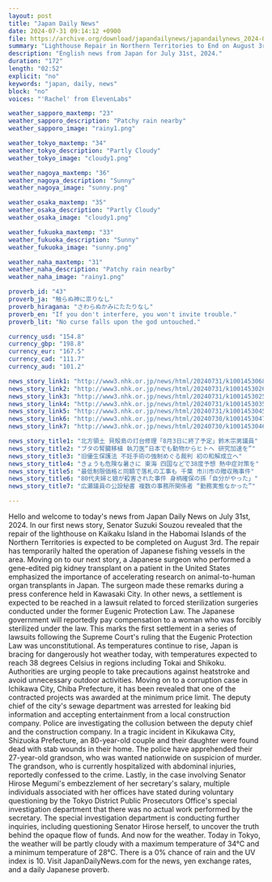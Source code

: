 ```yaml
---
layout: post
title: "Japan Daily News"
date: 2024-07-31 09:14:12 +0900
file: https://archive.org/download/japandailynews/japandailynews_2024-07-31.mp3
summary: "Lighthouse Repair in Northern Territories to End on August 3rd, Surgeon Calls for Accelerated Animal-to-Human Organ Transplants, & more…"
description: "English news from Japan for July 31st, 2024."
duration: "172"
length: "02:52"
explicit: "no"
keywords: "japan, daily, news"
block: "no"
voices: "'Rachel' from ElevenLabs"

weather_sapporo_maxtemp: "23"
weather_sapporo_description: "Patchy rain nearby"
weather_sapporo_image: "rainy1.png"

weather_tokyo_maxtemp: "34"
weather_tokyo_description: "Partly Cloudy"
weather_tokyo_image: "cloudy1.png"

weather_nagoya_maxtemp: "36"
weather_nagoya_description: "Sunny"
weather_nagoya_image: "sunny.png"

weather_osaka_maxtemp: "35"
weather_osaka_description: "Partly Cloudy"
weather_osaka_image: "cloudy1.png"

weather_fukuoka_maxtemp: "33"
weather_fukuoka_description: "Sunny"
weather_fukuoka_image: "sunny.png"

weather_naha_maxtemp: "31"
weather_naha_description: "Patchy rain nearby"
weather_naha_image: "rainy1.png"

proverb_id: "43"
proverb_ja: "触らぬ神に祟りなし"
proverb_hiragana: "さわらぬかみにたたりなし"
proverb_en: "If you don't interfere, you won't invite trouble."
proverb_lit: "No curse falls upon the god untouched."

currency_usd: "154.8"
currency_gbp: "198.8"
currency_eur: "167.5"
currency_cad: "111.7"
currency_aud: "101.2"

news_story_link1: "http://www3.nhk.or.jp/news/html/20240731/k10014530681000.html"
news_story_link2: "http://www3.nhk.or.jp/news/html/20240731/k10014530261000.html"
news_story_link3: "http://www3.nhk.or.jp/news/html/20240731/k10014530251000.html"
news_story_link4: "http://www3.nhk.or.jp/news/html/20240731/k10014530351000.html"
news_story_link5: "http://www3.nhk.or.jp/news/html/20240731/k10014530451000.html"
news_story_link6: "http://www3.nhk.or.jp/news/html/20240730/k10014530471000.html"
news_story_link7: "http://www3.nhk.or.jp/news/html/20240730/k10014530461000.html"

news_story_title1: "北方領土 貝殻島の灯台修理「8月3日に終了予定」鈴木宗男議員"
news_story_title2: "ブタの腎臓移植 執刀医“日本でも動物からヒトへ 研究加速を”"
news_story_title3: "旧優生保護法 不妊手術の強制めぐる裁判 初の和解成立へ"
news_story_title4: "きょうも危険な暑さに 東海 四国などで38度予想 熱中症対策を"
news_story_title5: "最低制限価格と同額で落札の工事も 千葉 市川市の贈収賄事件"
news_story_title6: "80代夫婦と娘が殺害された事件 身柄確保の孫「自分がやった」"
news_story_title7: "広瀬議員の公設秘書 複数の事務所関係者 “勤務実態なかった”"

---
```


Hello and welcome to today's news from Japan Daily News on July 31st, 2024. In our first news story, Senator Suzuki Souzou revealed that the repair of the lighthouse on Kaikaku Island in the Habomai Islands of the Northern Territories is expected to be completed on August 3rd. The repair has temporarily halted the operation of Japanese fishing vessels in the area. Moving on to our next story, a Japanese surgeon who performed a gene-edited pig kidney transplant on a patient in the United States emphasized the importance of accelerating research on animal-to-human organ transplants in Japan. The surgeon made these remarks during a press conference held in Kawasaki City. In other news, a settlement is expected to be reached in a lawsuit related to forced sterilization surgeries conducted under the former Eugenic Protection Law. The Japanese government will reportedly pay compensation to a woman who was forcibly sterilized under the law. This marks the first settlement in a series of lawsuits following the Supreme Court's ruling that the Eugenic Protection Law was unconstitutional. As temperatures continue to rise, Japan is bracing for dangerously hot weather today, with temperatures expected to reach 38 degrees Celsius in regions including Tokai and Shikoku. Authorities are urging people to take precautions against heatstroke and avoid unnecessary outdoor activities. Moving on to a corruption case in Ichikawa City, Chiba Prefecture, it has been revealed that one of the contracted projects was awarded at the minimum price limit. The deputy chief of the city's sewage department was arrested for leaking bid information and accepting entertainment from a local construction company. Police are investigating the collusion between the deputy chief and the construction company. In a tragic incident in Kikukawa City, Shizuoka Prefecture, an 80-year-old couple and their daughter were found dead with stab wounds in their home. The police have apprehended their 27-year-old grandson, who was wanted nationwide on suspicion of murder. The grandson, who is currently hospitalized with abdominal injuries, reportedly confessed to the crime. Lastly, in the case involving Senator Hirose Megumi's embezzlement of her secretary's salary, multiple individuals associated with her offices have stated during voluntary questioning by the Tokyo District Public Prosecutors Office's special investigation department that there was no actual work performed by the secretary. The special investigation department is conducting further inquiries, including questioning Senator Hirose herself, to uncover the truth behind the opaque flow of funds. And now for the weather. Today in Tokyo, the weather will be partly cloudy with a maximum temperature of 34°C and a minimum temperature of 28°C. There is a 0% chance of rain and the UV index is 10.  Visit JapanDailyNews.com for the news, yen exchange rates, and a daily Japanese proverb.
